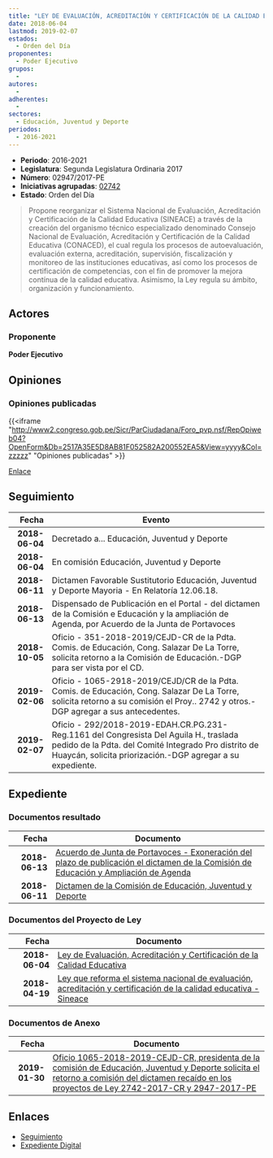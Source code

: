 ```yaml
---
title: "LEY DE EVALUACIÓN, ACREDITACIÓN Y CERTIFICACIÓN DE LA CALIDAD EDUCATIVA"
date: 2018-06-04
lastmod: 2019-02-07
estados: 
  - Orden del Día
proponentes: 
  - Poder Ejecutivo
grupos: 
  - 
autores: 
  - 
adherentes: 
  - 
sectores: 
  - Educación, Juventud y Deporte
periodos: 
  - 2016-2021
---
```


- **Periodo**: 2016-2021
- **Legislatura**: Segunda Legislatura Ordinaria 2017
- **Número**: 02947/2017-PE
- **Iniciativas agrupadas**: [02742](../../02700/02742)
- **Estado**: Orden del Día

> Propone reorganizar el Sistema Nacional de Evaluación, Acreditación y Certificación de la Calidad Educativa (SINEACE) a través de la creación del organismo técnico especializado denominado Consejo Nacional de Evaluación, Acreditación y Certificación de la Calidad Educativa (CONACED), el cual regula los procesos de autoevaluación, evaluación externa, acreditación, supervisión, fiscalización y monitoreo de las instituciones educativas, así como los procesos de certificación de competencias, con el fin de promover la mejora contínua de la calidad educativa. Asimismo, la Ley regula su ámbito, organización y funcionamiento.


## Actores

### Proponente

**Poder Ejecutivo**


## Opiniones

### Opiniones publicadas

{{<iframe "http://www2.congreso.gob.pe/Sicr/ParCiudadana/Foro_pvp.nsf/RepOpiweb04?OpenForm&Db=2517A35E5D8AB81F052582A200552EA5&View=yyyy&Col=zzzzz" "Opiniones publicadas" >}}

[Enlace](http://www2.congreso.gob.pe/Sicr/ParCiudadana/Foro_pvp.nsf/RepOpiweb04?OpenForm&Db=2517A35E5D8AB81F052582A200552EA5&View=yyyy&Col=zzzzz)

## Seguimiento

| Fecha | Evento |
|------:|--------|
| **2018-06-04** | Decretado a... Educación, Juventud y Deporte|
| **2018-06-04** | En comisión Educación, Juventud y Deporte|
| **2018-06-11** | Dictamen Favorable Sustitutorio Educación, Juventud y Deporte Mayoria - En Relatoría 12.06.18.|
| **2018-06-13** | Dispensado de Publicación en el Portal - del dictamen de la Comisión e Educación y la ampliación de Agenda, por Acuerdo de la Junta de Portavoces|
| **2018-10-05** | Oficio - 351-2018-2019/CEJD-CR de la Pdta. Comis. de Educación, Cong. Salazar De La Torre, solicita retorno a la Comisión de Educación.-DGP para ser vista por el CD.|
| **2019-02-06** | Oficio - 1065-2918-2019/CEJD/CR de la Pdta. Comis. de Educación, Cong. Salazar De La Torre, solicita retorno a su comisión el Proy.. 2742 y otros.-DGP agregar a sus antecedentes.|
| **2019-02-07** | Oficio - 292/2018-2019-EDAH.CR.PG.231-Reg.1161 del Congresista Del Aguila H., traslada pedido de la Pdta. del Comité Integrado Pro distrito de Huaycán, solicita priorización.-DGP agregar a su expediente.|


## Expediente


### Documentos resultado

| Fecha | Documento |
|------:|--------|
| **2018-06-13** | [Acuerdo de Junta de Portavoces - Exoneración del plazo de publicación el dictamen de la Comisión de Educación y Ampliación de Agenda](http://www.leyes.congreso.gob.pe/Documentos/2016_2021/Acuerdos/Junta_Portavoces/AJP0274220180613.PDF) |
| **2018-06-11** | [Dictamen de la Comisión de Educación, Juventud y Deporte](http://www.leyes.congreso.gob.pe/Documentos/2016_2021/Dictamenes/Proyectos_de_Ley/02742DC10MAY20180611.pdf) |

### Documentos del Proyecto de Ley

| Fecha | Documento |
|------:|--------|
| **2018-06-04** | [Ley de Evaluación, Acreditación y Certificación de la Calidad Educativa](http://www.leyes.congreso.gob.pe/Documentos/2016_2021/Proyectos_de_Ley_y_de_Resoluciones_Legislativas/PL0294720180604..pdf) |
| **2018-04-19** | [Ley que reforma el sistema nacional de evaluación, acreditación y certificación de la calidad educativa - Sineace](http://www.leyes.congreso.gob.pe/Documentos/2016_2021/Proyectos_de_Ley_y_de_Resoluciones_Legislativas/PL0274220180419..pdf) |

### Documentos de Anexo

| Fecha | Documento |
|------:|--------|
| **2019-01-30** | [Oficio 1065-2018-2019-CEJD-CR, presidenta de la comisión de Educación, Juventud y Deporte solicita el retorno a comisión del dictamen recaído en los proyectos de Ley 2742-2017-CR y 2947-2017-PE](http://www.leyes.congreso.gob.pe/Documentos/2016_2021/Oficios/Comisiones_Ordinarias/OFICIO-1065-2018-2019-CEJD-CR.pdf) |

## Enlaces 

- [Seguimiento](http://www2.congreso.gob.pe/Sicr/TraDocEstProc/CLProLey2016.nsf/f7fff46988ca05b1052578e100829cc7/4242183a23d63ae5052582a20053bc31?OpenDocument)
- [Expediente Digital](http://www2.congreso.gob.pe/Sicr/TraDocEstProc/CLProLey2016.nsf/f7fff46988ca05b1052578e100829cc7/4242183a23d63ae5052582a20053bc31?OpenDocument&Click=05257FB7005EB655.eb71d0cf91d8294e05256cdf006b5706/$Body/0.1C6C)

